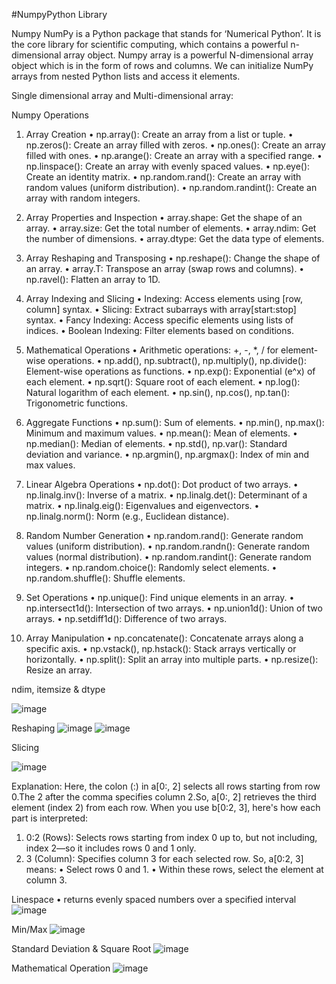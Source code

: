 #NumpyPython Library 

Numpy
NumPy is a Python package that stands for ‘Numerical Python’. It is the core library for scientific computing, which contains a powerful n-dimensional array object.
Numpy array is a powerful N-dimensional array object which is in the form of rows and columns. We can initialize NumPy arrays from nested Python lists and access it elements.

Single dimensional array and Multi-dimensional array:
 

Numpy Operations
1. Array Creation
•	np.array(): Create an array from a list or tuple.
•	np.zeros(): Create an array filled with zeros.
•	np.ones(): Create an array filled with ones.
•	np.arange(): Create an array with a specified range.
•	np.linspace(): Create an array with evenly spaced values.
•	np.eye(): Create an identity matrix.
•	np.random.rand(): Create an array with random values (uniform distribution).
•	np.random.randint(): Create an array with random integers.

2. Array Properties and Inspection
•	array.shape: Get the shape of an array.
•	array.size: Get the total number of elements.
•	array.ndim: Get the number of dimensions.
•	array.dtype: Get the data type of elements.

3. Array Reshaping and Transposing
•	np.reshape(): Change the shape of an array.
•	array.T: Transpose an array (swap rows and columns).
•	np.ravel(): Flatten an array to 1D.

4. Array Indexing and Slicing
•	Indexing: Access elements using [row, column] syntax.
•	Slicing: Extract subarrays with array[start:stop] syntax.
•	Fancy Indexing: Access specific elements using lists of indices.
•	Boolean Indexing: Filter elements based on conditions.

5. Mathematical Operations
•	Arithmetic operations: +, -, *, / for element-wise operations.
•	np.add(), np.subtract(), np.multiply(), np.divide(): Element-wise operations as functions.
•	np.exp(): Exponential (e^x) of each element.
•	np.sqrt(): Square root of each element.
•	np.log(): Natural logarithm of each element.
•	np.sin(), np.cos(), np.tan(): Trigonometric functions.

6. Aggregate Functions
•	np.sum(): Sum of elements.
•	np.min(), np.max(): Minimum and maximum values.
•	np.mean(): Mean of elements.
•	np.median(): Median of elements.
•	np.std(), np.var(): Standard deviation and variance.
•	np.argmin(), np.argmax(): Index of min and max values.

7. Linear Algebra Operations
•	np.dot(): Dot product of two arrays.
•	np.linalg.inv(): Inverse of a matrix.
•	np.linalg.det(): Determinant of a matrix.
•	np.linalg.eig(): Eigenvalues and eigenvectors.
•	np.linalg.norm(): Norm (e.g., Euclidean distance).

8. Random Number Generation
•	np.random.rand(): Generate random values (uniform distribution).
•	np.random.randn(): Generate random values (normal distribution).
•	np.random.randint(): Generate random integers.
•	np.random.choice(): Randomly select elements.
•	np.random.shuffle(): Shuffle elements.

9. Set Operations
•	np.unique(): Find unique elements in an array.
•	np.intersect1d(): Intersection of two arrays.
•	np.union1d(): Union of two arrays.
•	np.setdiff1d(): Difference of two arrays.

10. Array Manipulation
•	np.concatenate(): Concatenate arrays along a specific axis.
•	np.vstack(), np.hstack(): Stack arrays vertically or horizontally.
•	np.split(): Split an array into multiple parts.
•	np.resize(): Resize an array.










ndim, itemsize & dtype

![image](https://github.com/user-attachments/assets/adc1d602-392c-4744-9f5a-7918ec7a303c)
 
Reshaping
![image](https://github.com/user-attachments/assets/2a847f3b-f1bd-4348-b2dd-3b4100c319e1)
![image](https://github.com/user-attachments/assets/029dc48a-e8de-4d8a-bd32-8174860118f5)



Slicing

![image](https://github.com/user-attachments/assets/666dbe08-b4ad-4230-ad18-b322a41eaf5a)

Explanation:
Here, the colon (:) in a[0:, 2] selects all rows starting from row 0.The 2 after the comma specifies column 2.So, a[0:, 2] retrieves the third element (index 2) from each row.
When you use b[0:2, 3], here's how each part is interpreted:
1.	0:2 (Rows): Selects rows starting from index 0 up to, but not including, index 2—so it includes rows 0 and 1 only.
2.	3 (Column): Specifies column 3 for each selected row.
So, a[0:2, 3] means:
•	Select rows 0 and 1.
•	Within these rows, select the element at column 3.




Linespace
•	returns evenly spaced numbers over a specified interval
![image](https://github.com/user-attachments/assets/afead951-10b0-43bd-b978-e061a3abfe04)

Min/Max
![image](https://github.com/user-attachments/assets/6725e324-10ec-4c3f-a2a0-6f508f9d1954)

Standard Deviation & Square Root
![image](https://github.com/user-attachments/assets/f01ed759-1d28-4afb-91de-5c8fbc7cf952)

Mathematical Operation
![image](https://github.com/user-attachments/assets/8019155c-c2aa-44ba-9759-a57abbe86ccc)
 

